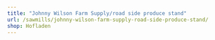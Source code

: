 ```yaml
---
title: "Johnny Wilson Farm Supply/road side produce stand"
url: /sawmills/johnny-wilson-farm-supply-road-side-produce-stand/
shop: Hofladen
---
```

